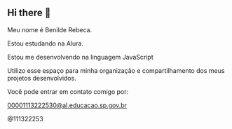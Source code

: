 ## Hi there 👋
Meu nome é Benilde Rebeca.

Estou estudando na Alura.

Estou me desenvolvendo na linguagem JavaScript

Utilizo esse espaço para minha organização e compartilhamento dos meus projetos desenvolvidos.

Você pode entrar em contato comigo  por:

00001113222530@al.educacao.sp.gov.br

@111322253
<!--
**111322253/111322253** is a ✨ _special_ ✨ repository because its `README.md` (this file) appears on your GitHub profile.

Here are some ideas to get you started:

- 🔭 I’m currently working on ...
- 🌱 I’m currently learning ...
- 👯 I’m looking to collaborate on ...
- 🤔 I’m looking for help with ...
- 💬 Ask me about ...
- 📫 How to reach me: ...
- 😄 Pronouns: ...
- ⚡ Fun fact: ...
-->

